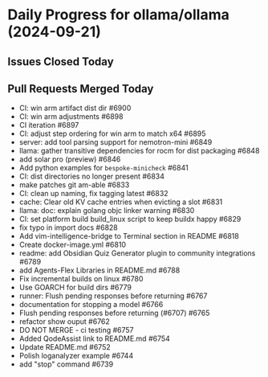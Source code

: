 # Daily Progress for ollama/ollama (2024-09-21)


## Issues Closed Today

## Pull Requests Merged Today
- CI: win arm artifact dist dir #6900
- CI: win arm adjustments #6898
- CI iteration #6897
- CI: adjust step ordering for win arm to match x64 #6895
- server: add tool parsing support for nemotron-mini #6849
- llama: gather transitive dependencies for rocm for dist packaging #6848
- add solar pro (preview) #6846
- Add python examples for `bespoke-minicheck` #6841
- CI: dist directories no longer present #6834
- make patches git am-able #6833
- CI: clean up naming, fix tagging latest #6832
- cache: Clear old KV cache entries when evicting a slot #6831
- llama: doc: explain golang objc linker warning #6830
- CI: set platform build build_linux script to keep buildx happy #6829
- fix typo in import docs #6828
- Add vim-intelligence-bridge to Terminal section  in README #6818
- Create docker-image.yml #6810
- readme: add Obsidian Quiz Generator plugin to community integrations #6789
- add Agents-Flex Libraries in README.md #6788
- Fix incremental builds on linux #6780
- Use GOARCH for build dirs #6779
- runner: Flush pending responses before returning #6767
- documentation for stopping a model #6766
- Flush pending responses before returning (#6707) #6765
- refactor show ouput #6762
- DO NOT MERGE - ci testing #6757
- Added QodeAssist link to README.md #6754
- Update README.md #6752
- Polish loganalyzer example #6744
- add "stop" command #6739
